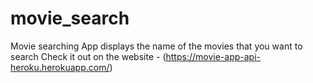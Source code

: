 # movie_search
Movie searching App displays the name of the movies that you want to search
Check it out on the website   -                (https://movie-app-api-heroku.herokuapp.com/)
